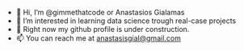 - 👋 Hi, I’m @gimmethatcode or Anastasios Gialamas
- 👀 I’m interested in learning data science trough real-case projects
- 💞️ Right now my github profile is under construction.
- 📫 You can reach me at anastasisgial@gmail.com

<!---
gimmethatcode/gimmethatcode is a ✨ special ✨ repository because its `README.md` (this file) appears on your GitHub profile.
You can click the Preview link to take a look at your changes.
--->
